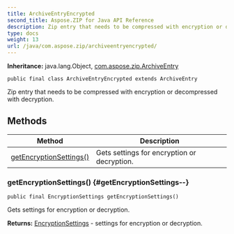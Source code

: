 ```yaml
---
title: ArchiveEntryEncrypted
second_title: Aspose.ZIP for Java API Reference
description: Zip entry that needs to be compressed with encryption or decompressed with decryption.
type: docs
weight: 13
url: /java/com.aspose.zip/archiveentryencrypted/
---
```


**Inheritance:**
java.lang.Object, [com.aspose.zip.ArchiveEntry](../../com.aspose.zip/archiveentry)
```
public final class ArchiveEntryEncrypted extends ArchiveEntry
```

Zip entry that needs to be compressed with encryption or decompressed with decryption.
## Methods

| Method | Description |
| --- | --- |
| [getEncryptionSettings()](#getEncryptionSettings--) | Gets settings for encryption or decryption. |
### getEncryptionSettings() {#getEncryptionSettings--}
```
public final EncryptionSettings getEncryptionSettings()
```


Gets settings for encryption or decryption.

**Returns:**
[EncryptionSettings](../../com.aspose.zip/encryptionsettings) - settings for encryption or decryption.
